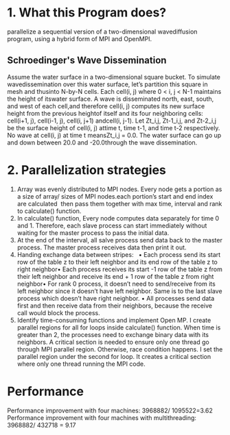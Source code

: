 # 1. What this Program does?
parallelize a sequential version of a two-dimensional wavediffusion program, using a hybrid form of MPI and OpenMPI.
## Schroedinger's Wave Dissemination
Assume the water surface in a two-dimensional square bucket. To simulate wavedissemination over this water surface, let’s partition this square in mesh and thusinto N-by-N cells. Each cell(i, j) where 0 < i, j < N-1 maintains the height of itswater surface. A wave is disseminated north, east, south, and west of each cell,and therefore cell(i, j) computes its new surface height from the previous heightof itself and its four neighboring cells: cell(i+1, j), cell(i-1, j), cell(i, j+1) andcell(i, j-1). Let Zt_i,j, Zt-1_i,j, and Zt-2_i,j be the surface height of cell(i, j) attime t, time t-1, and time t-2 respectively. No wave at cell(i, j) at time t meansZt_i,j = 0.0. The water surface can go up and down between 20.0 and -20.0through the wave dissemination.
# 2. Parallelization strategies 
1. Array was evenly distributed to MPI nodes. Every node gets a portion as a size of array/ sizes of MPI nodes.each portion’s start and end index are calculated  then pass them together with max time, interval and rank to calculate() function.     
2. In calculate() function, Every node computes data separately for time 0 and 1. Therefore, each slave process can start immediately without waiting for the master process to pass the initial data. 
3. At the end of the interval, all salve process send data back to the master process. The master process receives data then print it out. 
4. Handing exchange data between stripes:   • Each process send its start row of the table z to their left neighbor and its end row of the table z to right neighbor• Each process receives its start -1 row of the table z from their left neighbor and receive its end + 1 row of the table z from right neighbor• For rank 0 process, it doesn’t need to send/receive from its left neighbor since it doesn’t have left neighbor. Same is to the last slave process which doesn’t have right neighbor. • All processes send data first and then receive data from their neighbors, because the receive call would block the process. 
5. Identify time-consuming functions and implement Open MP. I create parallel regions for all for loops inside calculate() function. When time is greater than 2, the processes need to exchange binary data with its neighbors. A critical section is needed to ensure only one thread go through MPI parallel region. Otherwise, race condition happens. I set the parallel region under the second for loop. It creates a critical section where only one thread running the MPI code.

# Performance 
Performance improvement with four machines: 3968882/ 1095522=3.62
Performance improvement with four machines with multithreading: 3968882/ 432718 = 9.17
